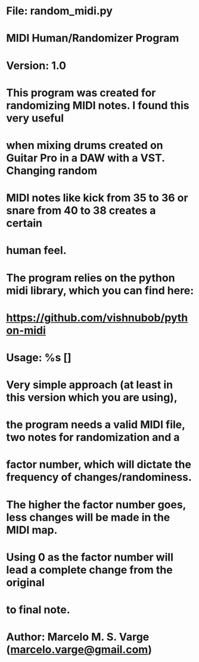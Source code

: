 # File: random_midi.py
# MIDI Human/Randomizer Program
#
# Version: 1.0
#
# This program was created for randomizing MIDI notes. I found this very useful
# when mixing drums created on Guitar Pro in a DAW with a VST. Changing random
# MIDI notes like kick from 35 to 36 or snare from 40 to 38 creates a certain
# human feel.
#
# The program relies on the python midi library, which you can find here:
#     https://github.com/vishnubob/python-midi
# 
# Usage: %s <MIDI FILE> <ORIGINAL NOTE> <FINAL NOTE> [<FACTOR>]
#
# Very simple approach (at least in this version which you are using), 
# the program needs a valid MIDI file, two notes for randomization and a 
# factor number, which will dictate the frequency of changes/randominess.
# The higher the factor number goes, less changes will be made in the MIDI map.
# Using 0 as the factor number will lead a complete change from the original
# to final note.
#
# Author: Marcelo M. S. Varge (marcelo.varge@gmail.com)
#
